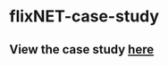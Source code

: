# flixNET-case-study

## View the case study [here](https://jonathan-sheets.github.io/flixNET-case-study/)
